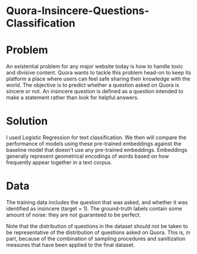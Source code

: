 # Quora-Insincere-Questions-Classification

# Problem

An existential problem for any major website today is how to handle toxic and divisive content. 
Quora wants to tackle this problem head-on to keep its platform a place where users can feel safe sharing their knowledge with the world.
The objective is to predict whether a question asked on Quora is sincere or not. 
An insincere question is defined as a question intended to make a statement rather than look for helpful answers.

# Solution

I used Logistic Regression for text classification. We then will compare the performance of models using these pre-trained embeddings against the baseline model that doesn't use any pre-trained embeddings.
Embeddings generally represent geometrical encodings of words based on how frequently appear together in a text corpus.

# Data

The training data includes the question that was asked, and whether it was identified as insincere (target = 1). 
The ground-truth labels contain some amount of noise: they are not guaranteed to be perfect.

Note that the distribution of questions in the dataset should not be taken to be representative of the distribution of questions asked on Quora. 
This is, in part, because of the combination of sampling procedures and sanitization measures that have been applied to the final dataset.
